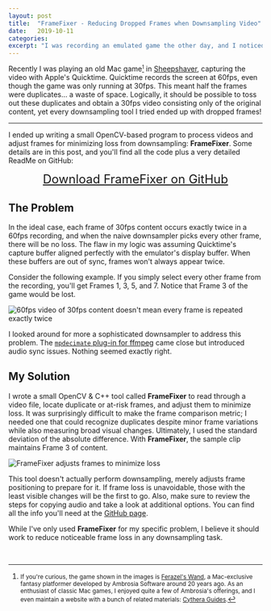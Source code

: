```yaml
---
layout: post
title:  "FrameFixer - Reducing Dropped Frames when Downsampling Video"
date:   2019-10-11
categories: 
excerpt: "I was recording an emulated game the other day, and I noticed that Quicktime captures at 60fps, even though the game only ran at 30fps.  Half of the frames were duplicates!  I thought it would be easy to downsample to 30fps, keeping just the original content, but I couldn't find any tool that did exactly what I wanted.  Ultimately, I wrote a small OpenCV-based program for the task."
---
```


Recently I was playing an old Mac game<small>[^1]</small> in [Sheepshaver](https://www.emaculation.com/doku.php/sheepshaver), capturing the video with Apple's Quicktime.  Quicktime records the screen at 60fps, even though the game was only running at 30fps.  This meant half the frames were duplicates... a waste of space.  Logically, it should be possible to toss out these duplicates and obtain a 30fps video consisting only of the original content, yet every downsampling tool I tried ended up with dropped frames!

<hr>

I ended up writing a small OpenCV-based program to process videos and adjust frames for minimizing loss from downsampling: **FrameFixer**.  Some details are in this post, and you'll find all the code plus a very detailed ReadMe on GitHub:

<center>
<font size="+2"><a href="https://github.com/spolsley/framefixer" target="_blank">Download FrameFixer on GitHub</a></font>
</center>

## The Problem

In the ideal case, each frame of 30fps content occurs exactly twice in a 60fps recording, and when the naive downsampler picks every other frame, there will be no loss.  The flaw in my logic was assuming Quicktime's capture buffer aligned perfectly with the emulator's display buffer.  When these buffers are out of sync, frames won't always appear twice.

Consider the following example.  If you simply select every other frame from the recording, you'll get Frames 1, 3, 5, and 7.  Notice that Frame 3 of the game would be lost.

![60fps video of 30fps content doesn't mean every frame is repeated exactly twice](../../../res/images/posts/framefixer/sample.jpg)

I looked around for more a sophisticated downsampler to address this problem.  The [`mpdecimate` plug-in for ffmpeg](https://ffmpeg.org/ffmpeg-filters.html#mpdecimate) came close but introduced audio sync issues.  Nothing seemed exactly right.

## My Solution

I wrote a small OpenCV & C++ tool called **FrameFixer** to read through a video file, locate duplicate or at-risk frames, and adjust them to minimize loss.  It was surprisingly difficult to make the frame comparison metric; I needed one that could recognize duplicates despite minor frame variations while also measuring broad visual changes.  Ultimately, I used the standard deviation of the absolute difference.  With **FrameFixer**, the sample clip maintains Frame 3 of content.

![FrameFixer adjusts frames to minimize loss](../../../res/images/posts/framefixer/restored_frame.jpg)

This tool doesn't actually perform downsampling, merely adjusts frame positioning to prepare for it.  If frame loss is unavoidable, those with the least visible changes will be the first to go.  Also, make sure to review the steps for copying audio and take a look at additional options.  You can find all the info you'll need at the [GitHub page](https://github.com/spolsley/framefixer).

While I've only used **FrameFixer** for my specific problem, I believe it should work to reduce noticeable frame loss in any downsampling task.

<br>

[^1]: <small>If you're curious, the game shown in the images is [Ferazel's Wand](https://en.wikipedia.org/wiki/Ferazel%27s_Wand), a Mac-exclusive fantasy platformer developed by Ambrosia Software around 20 years ago.  As an enthusiast of classic Mac games, I enjoyed quite a few of Ambrosia's offerings, and I even maintain a website with a bunch of related materials: [Cythera Guides](http://www.cytheraguides.com).</small>